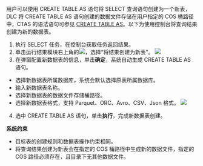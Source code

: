 用户可以使用 CREATE TABLE AS 语句将 SELECT 查询语句创建为一个新表，DLC 将 CREATE TABLE AS 语句创建的数据文件存储在用户指定的 COS 桶路径中，CTAS 的语法语句可参见 [CREATE TABLE AS](https://cloud.tencent.com/document/product/1342/61794)。以下为使用控制台将查询结果创建为新的数据表。
1. 执行 SELECT 任务，在控制台获取任务返回结果。
2. 单击运行结果模块右上角的![](https://main.qcloudimg.com/raw/45d1b6b6da60cc0284353b63e5da2f2f.png)，选择“将结果创建为新表”。
![](https://main.qcloudimg.com/raw/a6e191864944d7b9e047b22114c802a6.png)
3. 在弹窗配置新数据表的信息，单击**确定**，系统自动生成 CREATE TABLE AS 语句。
 - 选择新数据表所属数据库，系统会默认选择原表所属数据库。
 - 输入新数据表名称。
 - 选择新数据表的数据文件存储桶路径。
 - 选择新数据表格式，支持 Parquet、ORC、Avro、CSV、Json 格式。
![](https://main.qcloudimg.com/raw/2e2b47f5d06238522d04a870175ce4c3.png)
4. 选中 CREATE TABLE AS 语句，单击**执行**，完成新数据表创建。

**系统约束**
- 目标表的创建规则和数据表操作约束相同。
- 将查询结果创建为新表会在指定的 COS 桶路径中生成新的数据文件，指定的 COS 路径必须存在，且目录下无其他数据文件。
